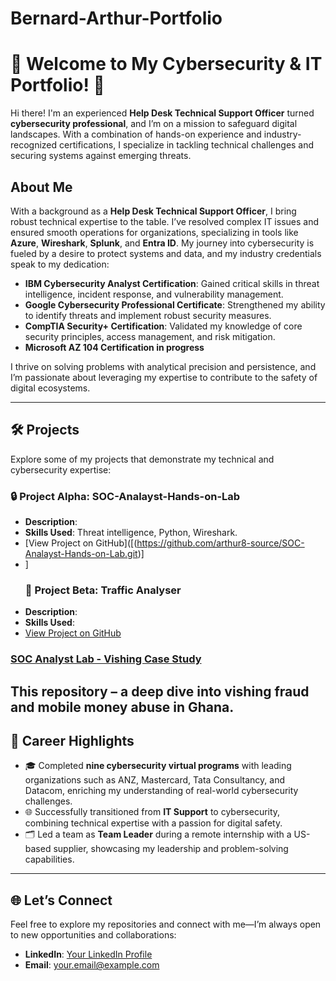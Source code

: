 # Bernard-Arthur-Portfolio
# 🌟 Welcome to My Cybersecurity & IT Portfolio! 🔐

Hi there! I'm an experienced **Help Desk Technical Support Officer** turned **cybersecurity professional**, and I’m on a mission to safeguard digital landscapes. With a combination of hands-on experience and industry-recognized certifications, I specialize in tackling technical challenges and securing systems against emerging threats.

##  About Me

With a background as a **Help Desk Technical Support Officer**, I bring robust technical expertise to the table. I’ve resolved complex IT issues and ensured smooth operations for organizations, specializing in tools like **Azure**, **Wireshark**, **Splunk**, and **Entra ID**. My journey into cybersecurity is fueled by a desire to protect systems and data, and my industry credentials speak to my dedication:

-  **IBM Cybersecurity Analyst Certification**: Gained critical skills in threat intelligence, incident response, and vulnerability management.
-  **Google Cybersecurity Professional Certificate**: Strengthened my ability to identify threats and implement robust security measures.
-  **CompTIA Security+ Certification**: Validated my knowledge of core security principles, access management, and risk mitigation.
-  **Microsoft AZ 104 Certification in progress**

I thrive on solving problems with analytical precision and persistence, and I’m passionate about leveraging my expertise to contribute to the safety of digital ecosystems.

---

## 🛠️ Projects

Explore some of my projects that demonstrate my technical and cybersecurity expertise:

### 🔒 **Project Alpha: SOC-Analayst-Hands-on-Lab**
- **Description**: 
- **Skills Used**: Threat intelligence, Python, Wireshark.
- [View Project on GitHub]([(https://github.com/arthur8-source/SOC-Analayst-Hands-on-Lab.git)]
- [
](https://github.com/arthur8-source/SOC-Analayst-Hands-on-Lab.git)]
  ### 💾 **Project Beta: Traffic Analyser**
- **Description**: 
- **Skills Used**: 
- [View Project on GitHub](link-to-project-repo)

### **[SOC Analyst Lab - Vishing Case Study](https://github.com/YOUR-USERNAME/SOC-Analyst-Hands-on-Lab)**
  This repository – a deep dive into vishing fraud and mobile money abuse in Ghana.
---

## 🌟 Career Highlights

- 🎓 Completed **nine cybersecurity virtual programs** with leading organizations such as ANZ, Mastercard, Tata Consultancy, and Datacom, enriching my understanding of real-world cybersecurity challenges.
- 🌐 Successfully transitioned from **IT Support** to cybersecurity, combining technical expertise with a passion for digital safety.
- 🗂️ Led a team as **Team Leader** during a remote internship with a US-based supplier, showcasing my leadership and problem-solving capabilities.

---

## 🌐 Let’s Connect

Feel free to explore my repositories and connect with me—I’m always open to new opportunities and collaborations:
- **LinkedIn**: [Your LinkedIn Profile](link-to-linkedin)
- **Email**: your.email@example.com

